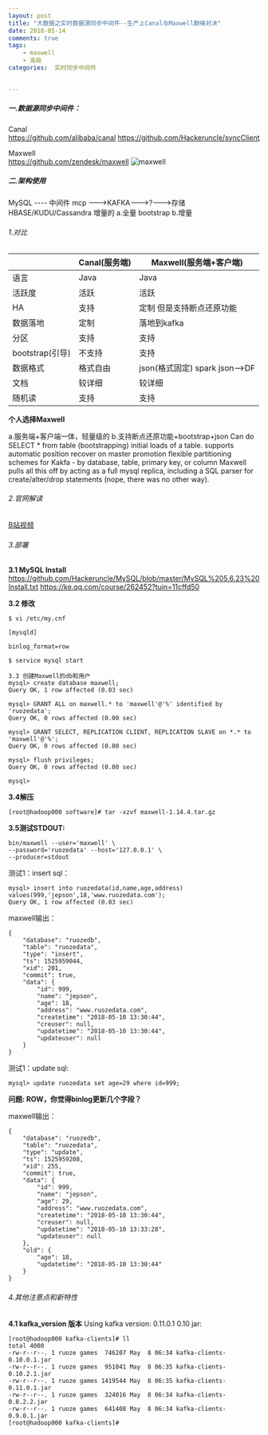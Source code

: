 ```yaml
---
layout: post
title: "大数据之实时数据源同步中间件--生产上Canal与Maxwell颠峰对决"
date: 2018-05-14
comments: true
tags: 
	- maxwell
	- 高级
categories:  实时同步中间件


---
```

##### 一.数据源同步中间件：
Canal  
https://github.com/alibaba/canal
https://github.com/Hackeruncle/syncClient

Maxwell  
https://github.com/zendesk/maxwell
![maxwell](/assets/blogImg/514_1.png)
<!--more--> 
##### 二.架构使用
MySQL ----  中间件 mcp --->KAFKA--->?--->存储HBASE/KUDU/Cassandra  增量的
a.全量  bootstrap
b.增量  
###### 1.对比
 | |	Canal(服务端)	  | Maxwell(服务端+客户端) 
 -|-|-
语言	 |	Java |   Java	 |
活跃度	 |活跃	 |       活跃	 |
HA	 |	支持		 |           定制  但是支持断点还原功能	
数据落地 |	定制		 |           落地到kafka	
分区	 |	支持		   |         支持	
bootstrap(引导)	 |不支持	 |	支持	
数据格式	 |格式自由	   |         json(格式固定)	spark json-->DF
文档	 |	较详细		 |较详细	 |
随机读	 |支持	 |	         支持 |


**个人选择Maxwell**

a.服务端+客户端一体，轻量级的
b.支持断点还原功能+bootstrap+json
Can do SELECT * from table (bootstrapping) initial loads of a table.
supports automatic position recover on master promotion
flexible partitioning schemes for Kakfa - by database, table, primary key, or column
Maxwell pulls all this off by acting as a full mysql replica, including a SQL parser for create/alter/drop statements (nope, there was no other way).

###### 2.官网解读 
[B站视频](https://www.bilibili.com/video/av34778187?from=search&seid=18393822973469412185)

###### 3.部署
**3.1 MySQL Install**
https://github.com/Hackeruncle/MySQL/blob/master/MySQL%205.6.23%20Install.txt
https://ke.qq.com/course/262452?tuin=11cffd50

**3.2 修改**
```
$ vi /etc/my.cnf

[mysqld]

binlog_format=row

$ service mysql start

3.3 创建Maxwell的db和用户
mysql> create database maxwell;
Query OK, 1 row affected (0.03 sec)

mysql> GRANT ALL on maxwell.* to 'maxwell'@'%' identified by 'ruozedata';
Query OK, 0 rows affected (0.00 sec)

mysql> GRANT SELECT, REPLICATION CLIENT, REPLICATION SLAVE on *.* to 'maxwell'@'%';
Query OK, 0 rows affected (0.00 sec)

mysql> flush privileges;
Query OK, 0 rows affected (0.00 sec)

mysql> 
```
**3.4解压**
```
[root@hadoop000 software]# tar -xzvf maxwell-1.14.4.tar.gz
```
**3.5测试STDOUT:**
```
bin/maxwell --user='maxwell' \
--password='ruozedata' --host='127.0.0.1' \
--producer=stdout
```
测试1：insert sql：
```
mysql> insert into ruozedata(id,name,age,address) values(999,'jepson',18,'www.ruozedata.com');
Query OK, 1 row affected (0.03 sec)
```
maxwell输出：
```
{
    "database": "ruozedb",
    "table": "ruozedata",
    "type": "insert",
    "ts": 1525959044,
    "xid": 201,
    "commit": true,
    "data": {
        "id": 999,
        "name": "jepson",
        "age": 18,
        "address": "www.ruozedata.com",
        "createtime": "2018-05-10 13:30:44",
        "creuser": null,
        "updatetime": "2018-05-10 13:30:44",
        "updateuser": null
    }
}
```
测试1：update sql:
```
mysql> update ruozedata set age=29 where id=999;
```
**问题:  ROW，你觉得binlog更新几个字段？**

maxwell输出：
```
{
    "database": "ruozedb",
    "table": "ruozedata",
    "type": "update",
    "ts": 1525959208,
    "xid": 255,
    "commit": true,
    "data": {
        "id": 999,
        "name": "jepson",
        "age": 29,
        "address": "www.ruozedata.com",
        "createtime": "2018-05-10 13:30:44",
        "creuser": null,
        "updatetime": "2018-05-10 13:33:28",
        "updateuser": null
    },
    "old": {
        "age": 18,
        "updatetime": "2018-05-10 13:30:44"
    }
}
 ```
###### 4.其他注意点和新特性
**4.1 kafka_version 版本**
Using kafka version: 0.11.0.1  0.10
jar:
```
[root@hadoop000 kafka-clients]# ll
total 4000
-rw-r--r--. 1 ruoze games  746207 May  8 06:34 kafka-clients-0.10.0.1.jar
-rw-r--r--. 1 ruoze games  951041 May  8 06:35 kafka-clients-0.10.2.1.jar
-rw-r--r--. 1 ruoze games 1419544 May  8 06:35 kafka-clients-0.11.0.1.jar
-rw-r--r--. 1 ruoze games  324016 May  8 06:34 kafka-clients-0.8.2.2.jar
-rw-r--r--. 1 ruoze games  641408 May  8 06:34 kafka-clients-0.9.0.1.jar
[root@hadoop000 kafka-clients]# 
```